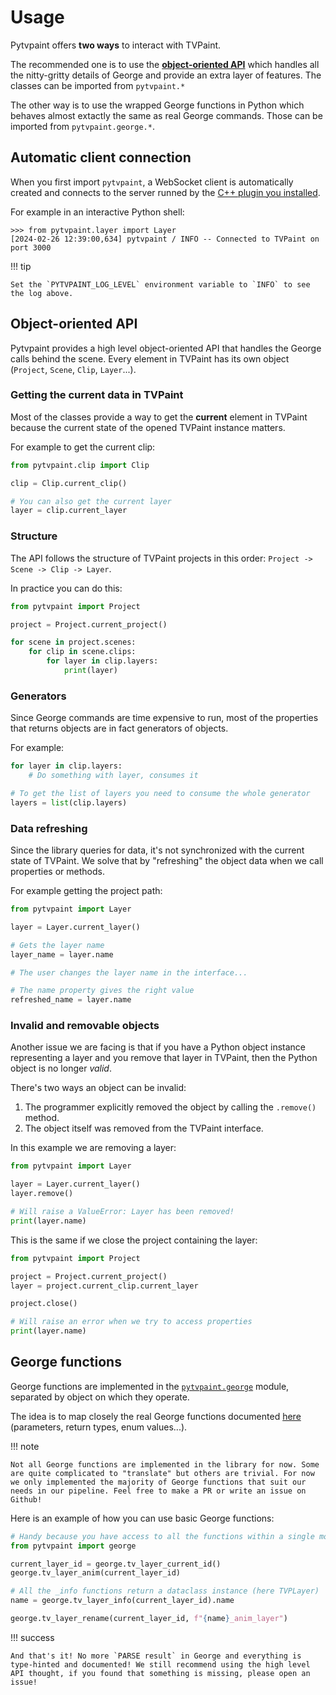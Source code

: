 # Usage

Pytvpaint offers **two ways** to interact with TVPaint.

The recommended one is to use the [**object-oriented API**](#object-oriented-api) which handles all the nitty-gritty details of George and provide an extra layer of features. The classes can be imported from `pytvpaint.*`

The other way is to use the wrapped George functions in Python which behaves almost extactly the same as real George commands. Those can be imported from `pytvpaint.george.*`.

## Automatic client connection

When you first import `pytvpaint`, a WebSocket client is automatically created and connects to the server runned by the [C++ plugin you installed](./installation.md).

For example in an interactive Python shell:

```console
>>> from pytvpaint.layer import Layer
[2024-02-26 12:39:00,634] pytvpaint / INFO -- Connected to TVPaint on port 3000
```

!!! tip

    Set the `PYTVPAINT_LOG_LEVEL` environment variable to `INFO` to see the log above.

## Object-oriented API

Pytvpaint provides a high level object-oriented API that handles the George calls behind the scene. Every element in TVPaint has its own object (`Project`, `Scene`, `Clip`, `Layer`...).

### Getting the current data in TVPaint

Most of the classes provide a way to get the **current** element in TVPaint because the current state of the opened TVPaint instance matters.

For example to get the current clip:

```python
from pytvpaint.clip import Clip

clip = Clip.current_clip()

# You can also get the current layer
layer = clip.current_layer
```

### Structure

The API follows the structure of TVPaint projects in this order: `Project -> Scene -> Clip -> Layer`.

In practice you can do this:

```python
from pytvpaint import Project

project = Project.current_project()

for scene in project.scenes:
    for clip in scene.clips:
        for layer in clip.layers:
            print(layer)
```

### Generators

Since George commands are time expensive to run, most of the properties that returns objects are in fact generators of objects.

For example:

```python
for layer in clip.layers:
    # Do something with layer, consumes it

# To get the list of layers you need to consume the whole generator
layers = list(clip.layers)
```

### Data refreshing

Since the library queries for data, it's not synchronized with the current state of TVPaint. We solve that by "refreshing" the object data when we call properties or methods.

For example getting the project path:

```python
from pytvpaint import Layer

layer = Layer.current_layer()

# Gets the layer name
layer_name = layer.name

# The user changes the layer name in the interface...

# The name property gives the right value
refreshed_name = layer.name
```

### Invalid and removable objects

Another issue we are facing is that if you have a Python object instance representing a layer and you remove that layer in TVPaint, then the Python object is no longer _valid_.

There's two ways an object can be invalid:

1. The programmer explicitly removed the object by calling the `.remove()` method.
2. The object itself was removed from the TVPaint interface.

In this example we are removing a layer:

```python
from pytvpaint import Layer

layer = Layer.current_layer()
layer.remove()

# Will raise a ValueError: Layer has been removed!
print(layer.name)
```

This is the same if we close the project containing the layer:

```python
from pytvpaint import Project

project = Project.current_project()
layer = project.current_clip.current_layer

project.close()

# Will raise an error when we try to access properties
print(layer.name)
```

## George functions

George functions are implemented in the [`pytvpaint.george`](./api/george/project.md) module, separated by object on which they operate.

The idea is to map closely the real George functions documented [here](https://www.tvpaint.com/doc/tvpaint-animation-11/george-commands) (parameters, return types, enum values...).

!!! note

    Not all George functions are implemented in the library for now. Some are quite complicated to "translate" but others are trivial. For now we only implemented the majority of George functions that suit our needs in our pipeline. Feel free to make a PR or write an issue on Github!

Here is an example of how you can use basic George functions:

```python
# Handy because you have access to all the functions within a single module
from pytvpaint import george

current_layer_id = george.tv_layer_current_id()
george.tv_layer_anim(current_layer_id)

# All the _info functions return a dataclass instance (here TVPLayer)
name = george.tv_layer_info(current_layer_id).name

george.tv_layer_rename(current_layer_id, f"{name}_anim_layer")
```

!!! success

    And that's it! No more `PARSE result` in George and everything is type-hinted and documented! We still recommend using the high level API thought, if you found that something is missing, please open an issue!
